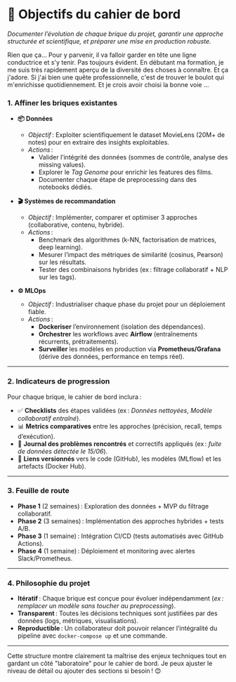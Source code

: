 
# 🎯 **Objectifs du cahier de bord**

*Documenter l’évolution de chaque brique du projet, garantir une approche structurée et scientifique, et préparer une mise en production robuste.*

Rien que ça... Pour y parvenir, il va falloir garder en tête une ligne conductrice et s'y tenir. Pas toujours évident. En débutant ma formation, je me suis très rapidement aperçu de la diversité des choses à connaître. Et ça j'adore. Si j'ai bien une quête professionnelle, c'est de trouver le boulot qui m'enrichisse quotidiennement. Et je crois avoir choisi la bonne voie ...


### **1. Affiner les briques existantes**
- **📦 Données**
  - *Objectif* : Exploiter scientifiquement le dataset MovieLens (20M+ de notes) pour en extraire des insights exploitables.
  - *Actions* :
    - Valider l’intégrité des données (sommes de contrôle, analyse des missing values).
    - Explorer le *Tag Genome* pour enrichir les features des films.
    - Documenter chaque étape de preprocessing dans des notebooks dédiés.

- **🎬 Systèmes de recommandation**
  - *Objectif* : Implémenter, comparer et optimiser 3 approches (collaborative, contenu, hybride).
  - *Actions* :
    - Benchmark des algorithmes (k-NN, factorisation de matrices, deep learning).
    - Mesurer l’impact des métriques de similarité (cosinus, Pearson) sur les résultats.
    - Tester des combinaisons hybrides (ex : filtrage collaboratif + NLP sur les tags).

- **⚙️ MLOps**
  - *Objectif* : Industrialiser chaque phase du projet pour un déploiement fiable.
  - *Actions* :
    - **Dockeriser** l’environnement (isolation des dépendances).
    - **Orchestrer** les workflows avec **Airflow** (entraînements récurrents, prétraitements).
    - **Surveiller** les modèles en production via **Prometheus/Grafana** (dérive des données, performance en temps réel).

---

### **2. Indicateurs de progression**
Pour chaque brique, le cahier de bord inclura :
- ✅ **Checklists** des étapes validées (ex : *Données nettoyées*, *Modèle collaboratif entraîné*).
- 📊 **Metrics comparatives** entre les approches (précision, recall, temps d’exécution).
- 🐞 **Journal des problèmes rencontrés** et correctifs appliqués (ex : *fuite de données détectée le 15/06*).
- 📂 **Liens versionnés** vers le code (GitHub), les modèles (MLflow) et les artefacts (Docker Hub).

---

### **3. Feuille de route**
- **Phase 1** (2 semaines) : Exploration des données + MVP du filtrage collaboratif.
- **Phase 2** (3 semaines) : Implémentation des approches hybrides + tests A/B.
- **Phase 3** (1 semaine) : Intégration CI/CD (tests automatisés avec GitHub Actions).
- **Phase 4** (1 semaine) : Déploiement et monitoring avec alertes Slack/Prometheus.

---

### **4. Philosophie du projet**
- **Itératif** : Chaque brique est conçue pour évoluer indépendamment (*ex : remplacer un modèle sans toucher au preprocessing*).
- **Transparent** : Toutes les décisions techniques sont justifiées par des données (logs, métriques, visualisations).
- **Reproductible** : Un collaborateur doit pouvoir relancer l’intégralité du pipeline avec `docker-compose up` et une commande.

---

Cette structure montre clairement ta maîtrise des enjeux techniques tout en gardant un côté "laboratoire" pour le cahier de bord.
Je peux ajuster le niveau de détail ou ajouter des sections si besoin ! 😊